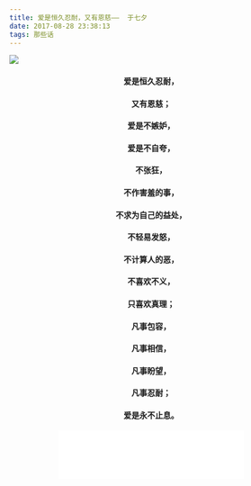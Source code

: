 ```yaml
---
title: 爱是恒久忍耐，又有恩慈——  于七夕
date: 2017-08-28 23:38:13
tags: 那些话
---
```

![](http://ww1.sinaimg.cn/large/005Y4715gy1fizvnwsqjcj30k00ve49h.jpg )
 #### <center>爱是恒久忍耐，</center>

 #### <center>又有恩慈；</center>

 #### <center>爱是不嫉妒，</center>

 #### <center>爱是不自夸，</center>

 #### <center>不张狂，</center>

 #### <center>不作害羞的事，</center>

 #### <center>不求为自己的益处，</center>

 #### <center>不轻易发怒，</center>

 #### <center>不计算人的恶，</center>

 #### <center>不喜欢不义，</center>

 #### <center>只喜欢真理；</center>

 #### <center>凡事包容，</center>

 #### <center>凡事相信，</center>

 #### <center>凡事盼望，</center>

 #### <center>凡事忍耐；</center>

 #### <center>爱是永不止息。</center>
<center><iframe frameborder="no" border="0" marginwidth="0" marginheight="0" width=330 height=86 src="//music.163.com/outchain/player?type=2&id=432506345&auto=1&height=66"></iframe></center>


